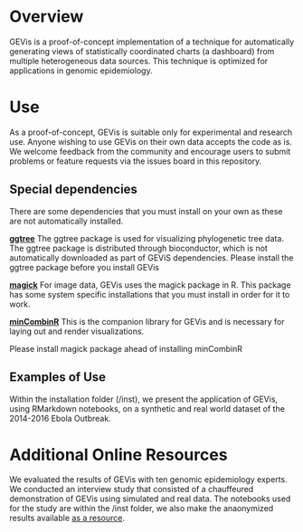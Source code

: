 # Overview
GEVis is a proof-of-concept implementation of a technique for automatically generating views of statistically coordinated charts (a dashboard) from multiple heterogeneous data sources. This technique is optimized for applications in genomic epidemiology.

# Use
As a proof-of-concept, GEVis is suitable only for experimental and research use. Anyone wishing to use GEVis on their own data accepts the code as is. We welcome feedback from the community and encourage users to submit problems or feature requests via the issues board in this repository.

## Special dependencies

There are some dependencies that you must install on your own as these are not automatically installed.

[**ggtree**](https://bioconductor.org/packages/release/bioc/html/ggtree.html) The ggtree package is used for visualizing phylogenetic tree data. The ggtree package is distributed through bioconductor, which is not automatically downloaded as part of GEViS dependencies. Please install the ggtree package before you install GEVis

[**magick**](https://cran.r-project.org/web/packages/magick/vignettes/intro.html) For image data, GEVis uses the magick package in R. This package has some system specific installations that you must install in order for it to work.

[**minCombinR**](https://github.com/amcrisan/minCombinR) This is the companion library for GEVis and is necessary for laying out and render visualizations.

Please install magick package ahead of installing minCombinR


## Examples of Use
Within the installation folder (/inst), we present the application of GEVis, using RMarkdown notebooks, on a synthetic and real world dataset of the 2014-2016 Ebola Outbreak. 

# Additional Online Resources
We evaluated the results of GEVis with ten genomic epidemiology experts. We conducted an interview study that consisted of a chauffeured demonstration of GEVis using simulated and real data. The notebooks used for the study are within the /inst folder, we also make the anaonymized results available [as a resource](https://github.com/amcrisan/GEVis/files/4176496/GEVis_Supplemental.pdf). 

